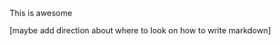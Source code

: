 <!--Greymatter
{
  "name": "React Redux Sagas with Web Animations",
  "description": "Triggering complex animations through redux sagas, using native web animation api",
  "createDate": "Sun Aug 13 2017 13:39:06 GMT-0500 (CDT)",
  "updateDate": "Sun Aug 13 2017 13:39:06 GMT-0500 (CDT)",
  "slug": "react-redux-sagas-with-web-animations",
  "file": "/blog-markdown/1502649546647-react-redux-sagas-with-web-animations.md"
}
-->

This is awesome

[maybe add direction about where to look on how to write markdown]
